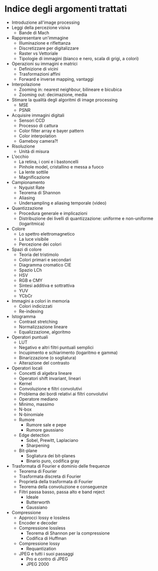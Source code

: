 # Indice degli argomenti trattati

- Introduzione all'image processing
- Leggi della percezione visiva
    - Bande di Mach
- Rappresentare un'immagine
    - Illuminazione e riflettanza
    - Discretizzare per digitalizzare
    - Raster vs Vettoriale
    - Tipologie di immagini (bianco e nero, scala di grigi, a colori)
- Operazioni su immagini e matrici
    - Definizione di vicini
    - Trasformazioni affini
    - Forward e inverse mapping, vantaggi
- Interpolazione
    - Zooming in: nearest neighbour, bilineare e bicubica
    - Zooming out: decimazione, media
- Stimare la qualità degli algoritmi di image processing
    - MSE
    - PSNR
- Acquisire immagini digitali
    - Sensori CCD
    - Processo di cattura
    - Color filter array e bayer pattern
    - Color interpolation
    - Gameboy camera?!
- Risoluzione
    - Unità di misura
- L'occhio
    - La retina, i coni e i bastoncelli
    - Pinhole model, cristallino e messa a fuoco
    - La lente sottile
    - Magnificazione
- Campionamento
    - Nyquist Rate
    - Teorema di Shannon
    - Aliasing
    - Undersampling e aliasing temporale (video)
- Quantizzazione
    - Procedura generale e implicazioni
    - Distribuzione dei livelli di quantizzazione: uniforme e non-uniforme (logaritmica)
- Colore
    - Lo spettro elettromagnetico
    - La luce visibile
    - Percezione dei colori
- Spazi di colore
    - Teoria del tristimolo
    - Colori primari e secondari
    - Diagramma cromatico CIE
    - Spazio LCh
    - HSV
    - RGB e CMY
    - Sintesi additiva e sottrattiva
    - YUV
    - YCbCr
- Immagini a colori in memoria
    - Colori indicizzati
    - Re-indexing
- Istogramma
    - Contrast stretching
    - Normalizzazione lineare
    - Equalizzazione, algoritmo
- Operatori puntuali
    - LUT
    - Negativo e altri filtri puntuali semplici
    - Incupimento e schiarimento (logaritmo e gamma)
    - Binarizzazione (o sogliatura)
    - Alterazione del contrasto
- Operatori locali
    - Concetti di algebra lineare
    - Operatori shift invariant, lineari
    - Kernel
    - Convoluzione e filtri convolutivi
    - Problema dei bordi relativi ai filtri convolutivi
    - Operatore mediano
    - Minimo, massimo
    - N-box
    - N-binomiale
    - Rumore
        - Rumore sale e pepe
        - Rumore gaussiano
    - Edge detection
        - Sobel, Prewitt, Laplaciano
        - Sharpening
    - Bit-plane
        - Sogliatura dei bit-planes
        - Binario puro, codifica gray
- Trasformata di Fourier e dominio delle frequenze
    - Teorema di Fourier
    - Trasformata discreta di Fourier
    - Proprietà della trasformata di Fourier
    - Teorema della convoluzione e conseguenze
    - Filtri passa basso, passa alto e band reject
        - Ideale
        - Butterworth
        - Gaussiano
- Compressione
    - Approcci lossy e lossless
    - Encoder e decoder
    - Compressione lossless
        - Teorema di Shannon per la compressione
        - Codifica di Huffman
    - Compressione lossy
        - Requantization
    - JPEG e tutti i suoi passaggi
        - Pro e contro di JPEG
        - JPEG 2000